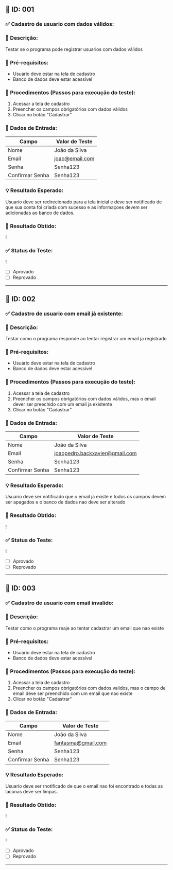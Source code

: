 ## 🧪 ID: 001

### ✅ Cadastro de usuario com dados válidos:

### 🎯 Descrição:
Testar se o programa pode registrar usuarios com dados válidos

### 🧰 Pré-requisitos:
- Usuário deve estar na tela de cadastro
- Banco de dados deve estar acessível

### 📝 Procedimentos (Passos para execução do teste):
1. Acessar a tela de cadastro
2. Preencher os campos obrigatórios com dados válidos
3. Clicar no botão "Cadastrar"

### 🧾 Dados de Entrada:
| Campo            | Valor de Teste         |
|------------------|------------------------|
| Nome             | João da Silva          |
| Email            | joao@email.com         |
| Senha            | Senha123               |
| Confirmar Senha  | Senha123               |

### 💡 Resultado Esperado:
Usuario deve ser redirecionado para a tela inicial e deve ser notificado de que sua conta foi criada com sucesso e as informaçoes devem ser adicionadas ao banco de dados.

### 📌 Resultado Obtido:
!

### ✅ Status do Teste:
!
- [ ] Aprovado
- [ ] Reprovado

---

## 🧪 ID: 002

### ✅ Cadastro de usuario com email já existente:

### 🎯 Descrição:
Testar como o programa responde ao tentar registrar um email ja registrado

### 🧰 Pré-requisitos:
- Usuário deve estar na tela de cadastro
- Banco de dados deve estar acessível

### 📝 Procedimentos (Passos para execução do teste):
1. Acessar a tela de cadastro
2. Preencher os campos obrigatórios com dados válidos, mas o email dever ser preechido com um email ja existente
3. Clicar no botão "Cadastrar"

### 🧾 Dados de Entrada:
| Campo            | Valor de Teste                         |
|------------------|----------------------------------------|
| Nome             | João da Silva                          |
| Email            | joaopedro.backxavier@gmail.com         |
| Senha            | Senha123                               |
| Confirmar Senha  | Senha123                               |

### 💡 Resultado Esperado:
Usuario deve ser notificado que o email ja existe e todos os campos devem ser apagados e o banco de dados nao deve ser alterado

### 📌 Resultado Obtido:
!

### ✅ Status do Teste:
!
- [ ] Aprovado
- [ ] Reprovado

---
## 🧪 ID: 003

### ✅ Cadastro de usuario com email invalido:

### 🎯 Descrição:
Testar como o programa reaje ao tentar cadastrar um email que nao existe

### 🧰 Pré-requisitos:
- Usuário deve estar na tela de cadastro
- Banco de dados deve estar acessível

### 📝 Procedimentos (Passos para execução do teste):
1. Acessar a tela de cadastro
2. Preencher os campos obrigatórios com dados validos, mas o campo de email deve ser preenchido com um email que nao existe
3. Clicar no botão "Cadastrar"

### 🧾 Dados de Entrada:
| Campo            | Valor de Teste         |
|------------------|------------------------|
| Nome             | João da Silva          |
| Email            | fantasma@gmail.com     |
| Senha            | Senha123               |
| Confirmar Senha  | Senha123               |

### 💡 Resultado Esperado:
Usuario deve ser rnotificado de que o email nao foi encontrado e todas as lacunas deve ser limpas.

### 📌 Resultado Obtido:
!

### ✅ Status do Teste:
!
- [ ] Aprovado
- [ ] Reprovado

---



